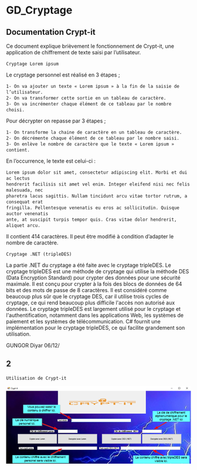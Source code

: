 # GD_Cryptage



## Documentation Crypt-it

Ce document explique brièvement le fonctionnement de Crypt-it, une application de chiffrement de
texte saisi par l’utilisateur.

```
Cryptage Lorem ipsum
```
Le cryptage personnel est réalisé en 3 étapes ;

```
1- On va ajouter un texte « Lorem ipsum » à la fin de la saisie de l’utilisateur.
2- On va transformer cette sortie en un tableau de caractère.
3- On va incrémenter chaque élément de ce tableau par le nombre choisi.
```
Pour décrypter on repasse par 3 étapes ;

```
1- On transforme la chaine de caractère en un tableau de caractère.
2- On décrémente chaque élément de ce tableau par le nombre saisi.
3- On enlève le nombre de caractère que le texte « Lorem ipsum » contient.
```
En l’occurrence, le texte est celui-ci :

```
Lorem ipsum dolor sit amet, consectetur adipiscing elit. Morbi et dui ac lectus
hendrerit facilisis sit amet vel enim. Integer eleifend nisi nec felis malesuada, nec
pharetra lacus sagittis. Nullam tincidunt arcu vitae tortor rutrum, a consequat erat
fringilla. Pellentesque venenatis eu eros ac sollicitudin. Quisque auctor venenatis
ante, at suscipit turpis tempor quis. Cras vitae dolor hendrerit, aliquet arcu.
```
Il contient 414 caractères. Il peut être modifié à condition d’adapter le nombre de caractère.

```
Cryptage .NET (tripleDES)
```
La partie .NET du cryptage a été faite avec le cryptage tripleDES. Le cryptage tripleDES est une
méthode de cryptage qui utilise la méthode DES (Data Encryption Standard) pour crypter des
données pour une sécurité maximale. Il est conçu pour crypter à la fois des blocs de données de 64
bits et des mots de passe de 8 caractères. Il est considéré comme beaucoup plus sûr que le cryptage
DES, car il utilise trois cycles de cryptage, ce qui rend beaucoup plus difficile l'accès non autorisé aux
données. Le cryptage tripleDES est largement utilisé pour le cryptage et l'authentification,
notamment dans les applications Web, les systèmes de paiement et les systèmes de
télécommunication. C# fournit une implémentation pour le cryptage tripleDES, ce qui facilite
grandement son utilisation.


GUNGOR Diyar 06/12/

## 2

```
Utilisation de Crypt-it
```
![Alt text](Image1.png "Utilisation de Crypt-it")
